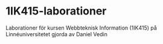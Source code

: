 1IK415-laborationer
===============

Laborationer för kursen Webbteknisk Information (1IK415) på Linnéuniversitetet gjorda av Daniel Vedin
